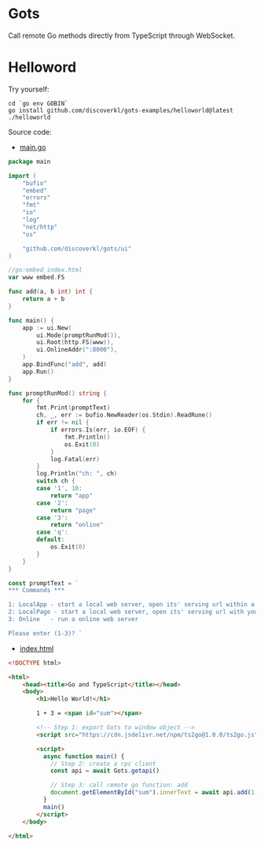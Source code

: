 # Gots

Call remote Go methods directly from TypeScript through WebSocket.

# Helloword

Try yourself:
```shell
cd `go env GOBIN`
go install github.com/discoverkl/gots-examples/helloworld@latest
./helloworld
```

Source code:

- [main.go](https://github.com/discoverkl/gots-examples/blob/main/helloworld/main.go)

```go
package main

import (
	"bufio"
	"embed"
	"errors"
	"fmt"
	"io"
	"log"
	"net/http"
	"os"

	"github.com/discoverkl/gots/ui"
)

//go:embed index.html
var www embed.FS

func add(a, b int) int {
	return a + b
}

func main() {
	app := ui.New(
		ui.Mode(promptRunMod()),
		ui.Root(http.FS(www)),
		ui.OnlineAddr(":8000"),
	)
	app.BindFunc("add", add)
	app.Run()
}

func promptRunMod() string {
	for {
		fmt.Print(promptText)
		ch, _, err := bufio.NewReader(os.Stdin).ReadRune()
		if err != nil {
			if errors.Is(err, io.EOF) {
				fmt.Println()
				os.Exit(0)
			}
			log.Fatal(err)
		}
		log.Println("ch: ", ch)
		switch ch {
		case '1', 10:
			return "app"
		case '2':
			return "page"
		case '3':
			return "online"
		case 'q':
		default:
			os.Exit(0)
		}
	}
}

const promptText = `
*** Commands ***

1: LocalApp - start a local web server, open its' serving url within a native app
2: LocalPage - start a local web server, open its' serving url with your default web browser
3: Online   - run a online web server

Please enter (1-3)? `

```

- [index.html](https://github.com/discoverkl/gots-examples/blob/main/helloworld/index.html)

```html
<!DOCTYPE html>

<html>
    <head><title>Go and TypeScript</title></head>
    <body>
        <h1>Hello World!</h1>

        1 + 3 = <span id="sum"></span>

        <!-- Step 1: export Gots to window object -->
        <script src="https://cdn.jsdelivr.net/npm/ts2go@1.0.0/ts2go.js"></script>

        <script>
          async function main() {
            // Step 2: create a rpc client
            const api = await Gots.getapi()

            // Step 3: call remote go function: add
            document.getElementById("sum").innerText = await api.add(1, 3)
          }
          main()
        </script>
    </body>

</html>
```
